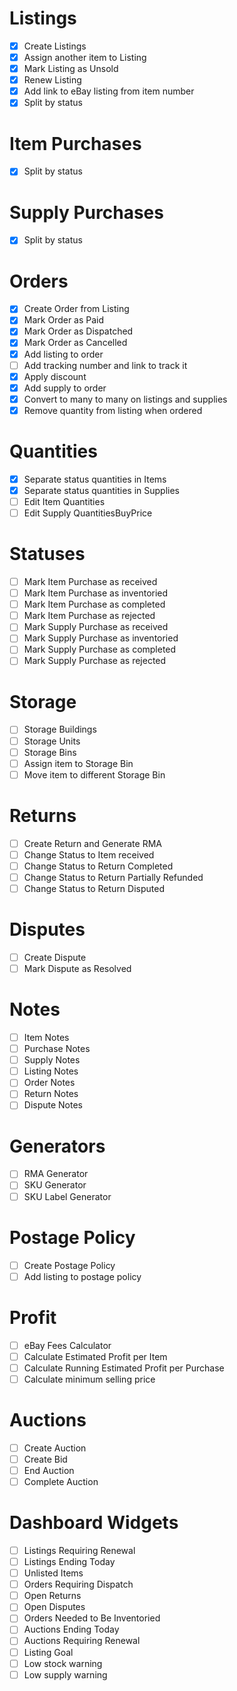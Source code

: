 # Listings
- [x] Create Listings
- [x] Assign another item to Listing
- [x] Mark Listing as Unsold
- [x] Renew Listing
- [x] Add link to eBay listing from item number
- [x] Split by status

# Item Purchases
- [x] Split by status

# Supply Purchases
- [x] Split by status

# Orders
- [x] Create Order from Listing
- [x] Mark Order as Paid
- [x] Mark Order as Dispatched
- [x] Mark Order as Cancelled
- [x] Add listing to order
- [ ] Add tracking number and link to track it
- [x] Apply discount
- [x] Add supply to order
- [x] Convert to many to many on listings and supplies
- [x] Remove quantity from listing when ordered

# Quantities
- [x] Separate status quantities in Items
- [x] Separate status quantities in Supplies
- [ ] Edit Item Quantities
- [ ] Edit Supply QuantitiesBuyPrice

# Statuses
- [ ] Mark Item Purchase as received
- [ ] Mark Item Purchase as inventoried
- [ ] Mark Item Purchase as completed
- [ ] Mark Item Purchase as rejected
- [ ] Mark Supply Purchase as received
- [ ] Mark Supply Purchase as inventoried
- [ ] Mark Supply Purchase as completed
- [ ] Mark Supply Purchase as rejected

# Storage
- [ ] Storage Buildings
- [ ] Storage Units
- [ ] Storage Bins
- [ ] Assign item to Storage Bin
- [ ] Move item to different Storage Bin

# Returns
- [ ] Create Return and Generate RMA
- [ ] Change Status to Item received
- [ ] Change Status to Return Completed
- [ ] Change Status to Return Partially Refunded
- [ ] Change Status to Return Disputed

# Disputes
- [ ] Create Dispute
- [ ] Mark Dispute as Resolved

# Notes
- [ ] Item Notes
- [ ] Purchase Notes
- [ ] Supply Notes
- [ ] Listing Notes
- [ ] Order Notes
- [ ] Return Notes
- [ ] Dispute Notes

# Generators
- [ ] RMA Generator
- [ ] SKU Generator
- [ ] SKU Label Generator

# Postage Policy
- [ ] Create Postage Policy
- [ ] Add listing to postage policy

# Profit
- [ ] eBay Fees Calculator
- [ ] Calculate Estimated Profit per Item
- [ ] Calculate Running Estimated Profit per Purchase
- [ ] Calculate minimum selling price

# Auctions
- [ ] Create Auction
- [ ] Create Bid
- [ ] End Auction
- [ ] Complete Auction

# Dashboard Widgets
- [ ] Listings Requiring Renewal
- [ ] Listings Ending Today
- [ ] Unlisted Items
- [ ] Orders Requiring Dispatch
- [ ] Open Returns
- [ ] Open Disputes
- [ ] Orders Needed to Be Inventoried
- [ ] Auctions Ending Today
- [ ] Auctions Requiring Renewal
- [ ] Listing Goal
- [ ] Low stock warning
- [ ] Low supply warning